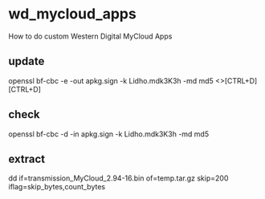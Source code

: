 # wd_mycloud_apps
How to do custom Western Digital MyCloud Apps

## update
  openssl bf-cbc -e -out apkg.sign -k Lidho.mdk3K3h -md md5
    <<enter package name>>[CTRL+D][CTRL+D]
## check
  openssl bf-cbc -d -in apkg.sign -k Lidho.mdk3K3h -md md5
## extract
  dd if=transmission_MyCloud_2.94-16.bin of=temp.tar.gz skip=200 iflag=skip_bytes,count_bytes
